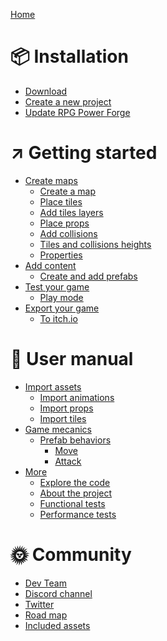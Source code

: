 [Home](./front_page.md)
# 📦 Installation
- [Download](./download.md)
- [Create a new project](./new_project.md)
- [Update RPG Power Forge](./update.md)

# ↗️ Getting started
- [Create maps]()
    - [Create a map](./new_map.md)
    - [Place tiles](./place_tiles.md)
    - [Add tiles layers](./new_layer.md)
    - [Place props](./place_props.md)
    - [Add collisions ](./collision.md)
    - [Tiles and collisions heights](./heights.md)
    - [Properties](./properties.md)
- [Add content]()
    - [Create and add prefabs](./prefab_creation.md)
- [Test your game]()
    - [Play mode](./play_mode.md)
- [Export your game]()
    - [To itch.io](./export_to_itchio.md)

# 📕 User manual
- [Import assets]()
    - [Import animations](./import_spritesheet.md)
    - [Import props](./import_sprites.md)
    - [Import tiles](./import_tileset.md)
- [Game mecanics]()
    - [Prefab behaviors](./prefab_bahaviors.md)
        - [Move](./prefab_bahaviors_move.md)
        - [Attack](./prefab_bahaviors_attack.md)
- [More]()
    - [Explore the code](./code.md)
    - [About the project](./about.md)
    - [Functional tests](./functional_tests.md)
    - [Performance tests](./performance_tests.md)

# 🌞 Community 
- [Dev Team]()
- [Discord channel]()
- [Twitter](https://twitter.com/RPGPowerForge)
- [Road map](https://trello.com/b/PIzgsYov/rpg-power-forge-road-map)
- [Included assets]()
